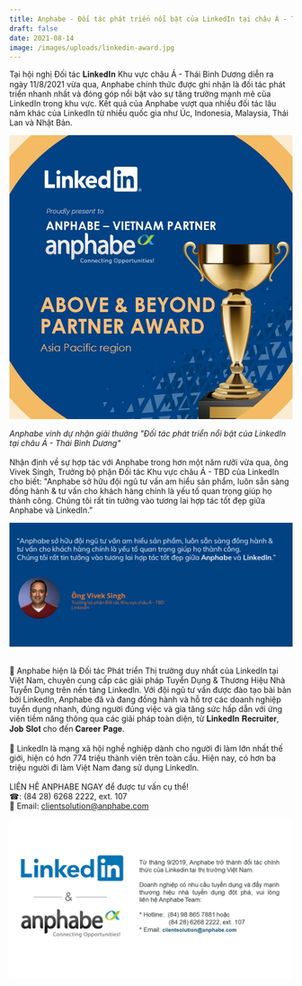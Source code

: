 ```yaml
---
title: Anphabe - Đối tác phát triển nổi bật của LinkedIn tại châu Á - Thái Bình Dương
draft: false
date: 2021-08-14
image: /images/uploads/linkedin-award.jpg
---
```

Tại hội nghị Đối tác 𝐋𝐢𝐧𝐤𝐞𝐝𝐈𝐧 Khu vực châu Á - Thái Bình Dương diễn ra ngày 11/8/2021 vừa qua, Anphabe chính thức được ghi nhận là đối tác phát triển nhanh nhất và đóng góp nổi bật vào sự tăng trưởng mạnh mẽ của LinkedIn trong khu vực. Kết quả của Anphabe vượt qua nhiều đối tác lâu năm khác của LinkedIn từ nhiều quốc gia như Úc, Indonesia, Malaysia, Thái Lan và Nhật Bản.

![Anphabe - Đối tác phát triển nổi bật của LinkedIn tại châu Á - Thái Bình Dương](/images/uploads/linkedin-award.jpg "Anphabe - Đối tác phát triển nổi bật của LinkedIn tại châu Á - Thái Bình Dương")

*Anphabe vinh dự nhận giải thưởng "Đối tác phát triển nổi bật của LinkedIn tại châu Á - Thái Bình Dương"*\
\
Nhận định về sự hợp tác với Anphabe trong hơn một năm rưỡi vừa qua, ông Vivek Singh, Trưởng bộ phận Đối tác Khu vực châu Á - TBD của LinkedIn cho biết: "Anphabe sở hữu đội ngũ tư vấn am hiểu sản phẩm, luôn sẵn sàng đồng hành & tư vấn cho khách hàng chính là yếu tố quan trọng giúp họ thành công. Chúng tôi rất tin tưởng vào tương lai hợp tác tốt đẹp giữa Anphabe và LinkedIn.”

![ông Vivek Singh, Trưởng bộ phận Đối tác Khu vực châu Á - TBD của LinkedIn](/images/uploads/quote_linkedin.png "ông Vivek Singh, Trưởng bộ phận Đối tác Khu vực châu Á - TBD của LinkedIn")

\
🔹 Anphabe hiện là Đối tác Phát triển Thị trường duy nhất của LinkedIn tại Việt Nam, chuyên cung cấp các giải pháp Tuyển Dụng & Thương Hiệu Nhà Tuyển Dụng trên nền tảng LinkedIn. Với đội ngũ tư vấn được đào tạo bài bản bởi LinkedIn, Anphabe đã và đang đồng hành và hỗ trợ các doanh nghiệp tuyển dụng nhanh, đúng người đúng việc và gia tăng sức hấp dẫn với ứng viên tiềm năng thông qua các giải pháp toàn diện, từ 𝐋𝐢𝐧𝐤𝐞𝐝𝐈𝐧 𝐑𝐞𝐜𝐫𝐮𝐢𝐭𝐞𝐫, 𝐉𝐨𝐛 𝐒𝐥𝐨𝐭 cho đến 𝐂𝐚𝐫𝐞𝐞𝐫 𝐏𝐚𝐠𝐞.\
\
🔹 LinkedIn là mạng xã hội nghề nghiệp dành cho người đi làm lớn nhất thế giới, hiện có hơn 774 triệu thành viên trên toàn cầu. Hiện nay, có hơn ba triệu người đi làm Việt Nam đang sử dụng LinkedIn.\
\
LIÊN HÊ ANPHABE NGAY để được tư vấn cụ thể!\
☎: (84 28) 6268 2222, ext. 107\
📩 Email: [clientsolution@anphabe.com](mailto:clientsolution@anphabe.com) 

![](/images/uploads/info_linkedin.png)